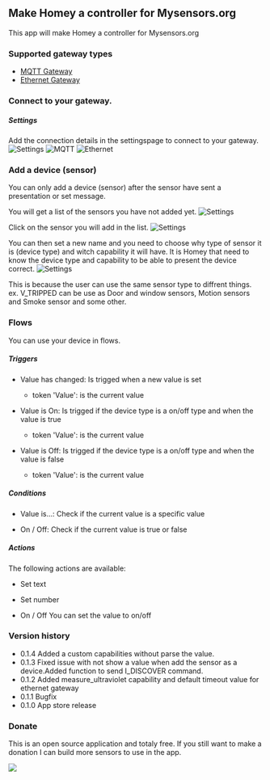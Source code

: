 ## Make Homey a controller for Mysensors.org
This app will make Homey a controller for Mysensors.org

### Supported gateway types
* [MQTT Gateway](https://www.mysensors.org/build/mqtt_gateway)
* [Ethernet Gateway](https://www.mysensors.org/build/ethernet_gateway)

### Connect to your gateway.
##### Settings
Add the connection details in the settingspage to connect to your gateway.
![Settings](http://homey.morewi.se/mysensors/mysensors_app_settings.png)
![MQTT](http://homey.morewi.se/mysensors/mysensors_app_settings_mqtt.png)
![Ethernet](http://homey.morewi.se/mysensors/mysensors_app_settings_ethernet.png)

### Add a device (sensor)
You can only add a device (sensor) after the sensor have sent a presentation or set message.

You will get a list of the sensors you have not added yet.
![Settings](http://homey.morewi.se/mysensors/mysensors_app_adddevice_1.png)

Click on the sensor you will add in the list.
![Settings](http://homey.morewi.se/mysensors/mysensors_app_adddevice_2.png)

You can then set a new name and you need to choose why type of sensor it is (device type) and witch capability it will have.
It is Homey that need to know the device type and capability to be able to present the device correct.
![Settings](http://homey.morewi.se/mysensors/mysensors_app_adddevice_3.png)

This is because the user can use the same sensor type to diffrent things.
ex. V_TRIPPED can be use as Door and window sensors, Motion sensors and Smoke sensor and some other.

### Flows
You can use your device in flows.

##### Triggers
- Value has changed: Is trigged when a new value is set
    - token 'Value': is the current value

- Value is On: Is trigged if the device type is a on/off type and when the value is true
    - token 'Value': is the current value

- Value is Off: Is trigged if the device type is a on/off type and when the value is false
    - token 'Value': is the current value

##### Conditions
- Value is...: Check if the current value is a specific value

- On / Off: Check if the current value is true or false

##### Actions
The following actions are available:
- Set text
    
- Set number
    
- On / Off
    You can set the value to on/off

### Version history
* 0.1.4 Added a custom capabilities without parse the value.
* 0.1.3 Fixed issue with not show a value when add the sensor as a device.Added function to send I_DISCOVER command.
* 0.1.2 Added measure_ultraviolet capability and default timeout value for ethernet gateway
* 0.1.1 Bugfix
* 0.1.0 App store release

### Donate
This is an open source application and totaly free. 
If you still want to make a donation I can build more sensors to use in the app.

[![](https://www.paypalobjects.com/en_US/i/btn/btn_donateCC_LG.gif)](https://www.paypal.com/cgi-bin/webscr?cmd=_s-xclick&hosted_button_id=CGEGVFND9E532)
